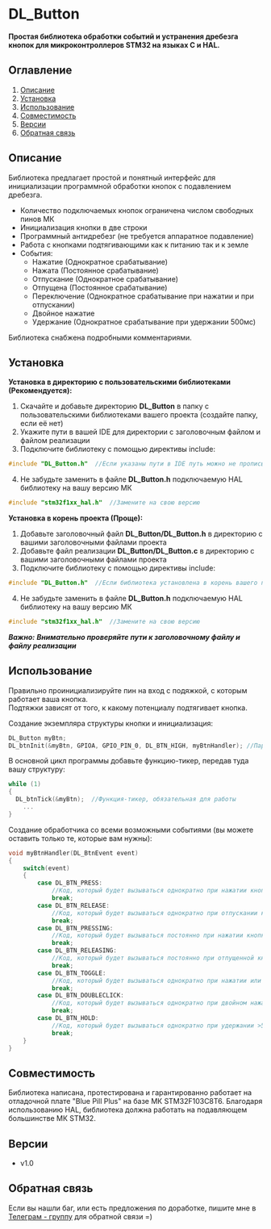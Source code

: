 # DL_Button
**Простая библиотека обработки событий и устранения дребезга кнопок для микроконтроллеров STM32 на языках C и HAL.**
## Оглавление
1. [Описание](#описание)
2. [Установка](#установка)
3. [Использование](#использование)
4. [Совместимость](#совместимость)
5. [Версии](#версии)
6. [Обратная связь](#обратная-связь)
## Описание  
Библиотека предлагает простой и понятный интерфейс для инициализации программной обработки кнопок с подавлением дребезга.
- Количество подключаемых кнопок ограничена числом свободных пинов МК
- Инициализация кнопки в две строки
- Программный антидребезг (не требуется аппаратное подавление)
- Работа с кнопками подтягивающими как к питанию так и к земле
- События:
  * Нажатие (Однократное срабатывание)
  * Нажата (Постоянное срабатывание)
  * Отпускание (Однократное срабатывание)
  * Отпущена (Постоянное срабатывание)
  * Переключение (Однократное срабатывание при нажатии и при отпускании)
  * Двойное нажатие
  * Удержание (Однократное срабатывание при удержании 500мс)

Библиотека снабжена подробными комментариями.

## Установка
**Установка в директорию с пользовательскими библиотеками (Рекомендуется):**
 1. Скачайте и добавьте директорию **DL_Button** в папку с пользовательскими библиотеками вашего проекта (создайте папку, если её нет)
 2. Укажите пути в вашей IDE для директории с заголовочным файлом и файлом реализации
 3. Подключите библиотеку с помощью директивы include:
   ```c
   #include "DL_Button.h"  //Если указаны пути в IDE путь можно не прописывать
   ```
 4. Не забудьте заменить в файле **DL_Button.h** подключаемую HAL библиотеку на вашу версию МК
   ```c
   #include "stm32f1xx_hal.h"  //Замените на свою версию
   ```
**Установка в корень проекта (Проще):**
  1. Добавьте заголовочный файл **DL_Button/DL_Button.h** в директорию с вашими заголовочными файлами проекта
  2. Добавьте файл реализации **DL_Button/DL_Button.c** в директорию с вашими заголовочными файлами проекта
  3. Подключите библиотеку с помощью директивы include:
   ```c
   #include "DL_Button.h"  //Если библиотека установлена в корень вашего проекта
   ```
  4. Не забудьте заменить в файле **DL_Button.h** подключаемую HAL библиотеку на вашу версию МК
   ```c
   #include "stm32f1xx_hal.h"  //Замените на свою версию
   ```
***Важно:***
***Внимательно проверяйте пути к заголовочному файлу и файлу реализации***
## Использование
Правильно проинициализируйте пин на вход с подяжкой, с которым работает ваша кнопка.  
Подтяжки зависят от того, к какому потенциалу подтягивает кнопка. 

Создание экземпляра структуры кнопки и инициализация:
```c
DL_Button myBtn;
DL_btnInit(&myBtn, GPIOA, GPIO_PIN_0, DL_BTN_HIGH, myBtnHandler); //Параметры: Структура кнопки, Порт, Пин, К какому уровню подтягивает, Обработчик событий
```
В основной цикл программы добавьте функцию-тикер, передав туда вашу структуру:
```c
while (1)
{
  DL_btnTick(&myBtn);  //Функция-тикер, обязательная для работы
 	...
}
```

Создание обработчика со всеми возможными событиями (вы можете оставить только те, которые вам нужны):
```c
void myBtnHandler(DL_BtnEvent event)
{
	switch(event)
	{
		case DL_BTN_PRESS:
			//Код, который будет вызываться однократно при нажатии кнопки
			break;
		case DL_BTN_RELEASE:
			//Код, который будет вызываться однократно при отпускании кнопки
			break;
		case DL_BTN_PRESSING:
			//Код, который будет вызываться постоянно при нажатии кнопки
			break;
		case DL_BTN_RELEASING:
			//Код, который будет вызываться постоянно при отпущенной кнопке
			break;
		case DL_BTN_TOGGLE:
			//Код, который будет вызываться однократно при нажатии или отпускании кнопки
			break;
		case DL_BTN_DOUBLECLICK:
			//Код, который будет вызываться однократно при двойном нажатии
			break;
		case DL_BTN_HOLD:
			//Код, который будет вызываться однократно при удержании >500мс
			break;
	}
}
```

## Совместимость
Библиотека написана, протестирована и гарантированно работает на отладочной плате "Blue Pill Plus" на базе МК STM32F103C8T6.
Благодаря использованию HAL, библиотека должна работать на подавляющем большинстве МК STM32.
## Версии
- v1.0

## Обратная связь
Если вы нашли баг, или есть предложения по доработке, пишите мне в [Телеграм - группу](https://t.me/DLeeFB) для обратной связи =)
